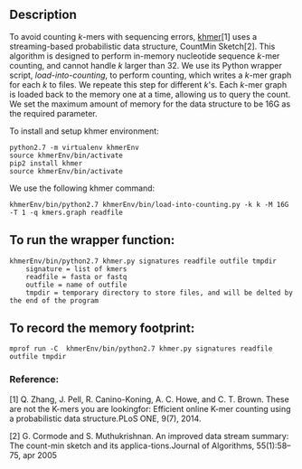 ## Description

To avoid counting *k*-mers with sequencing errors, [khmer](https://khmer.readthedocs.io/en/stable/user/install.html)[1] uses a streaming-based probabilistic data structure, CountMin Sketch[2]. This algorithm is designed to perform in-memory nucleotide sequence *k*-mer counting, and cannot handle *k* larger than 32. We use its Python wrapper script, *load-into-counting*, to perform counting, which writes a *k*-mer graph for each *k* to files. We repeate this step for different *k*'s. Each *k*-mer graph is loaded back to the memory one at a time, allowing us to query the count. We set the maximum amount of memory for the data structure to be 16G as the required parameter.

To install and setup khmer environment:
```
python2.7 -m virtualenv khmerEnv
source khmerEnv/bin/activate
pip2 install khmer
source khmerEnv/bin/activate
```

We use the following khmer command:
```
khmerEnv/bin/python2.7 khmerEnv/bin/load-into-counting.py -k k -M 16G -T 1 -q kmers.graph readfile
```

## To run the wrapper function:
```
khmerEnv/bin/python2.7 khmer.py signatures readfile outfile tmpdir
	signature = list of kmers
	readfile = fasta or fastq
	outfile = name of outfile
	tmpdir = temporary directory to store files, and will be delted by the end of the program
```

## To record the memory footprint:
```
mprof run -C  khmerEnv/bin/python2.7 khmer.py signatures readfile outfile tmpdir
```

### Reference:
[1] Q. Zhang, J. Pell, R. Canino-Koning, A. C. Howe, and C. T. Brown.  These are not the K-mers you are lookingfor: Efficient online K-mer counting using a probabilistic data structure.PLoS ONE, 9(7), 2014.

[2] G. Cormode and S. Muthukrishnan.  An improved data stream summary: The count-min sketch and its applica-tions.Journal of Algorithms, 55(1):58–75, apr 2005
